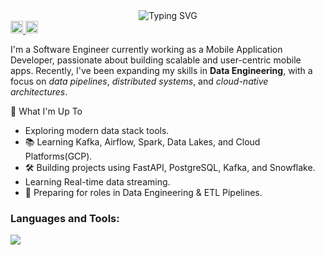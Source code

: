 <div align="center"><img src='https://readme-typing-svg.demolab.com?font=Fira+Code&weight=700&size=25&duration=5000&pause=800&color=F1E1EA&background=F48DFF00&repeat=false&width=435&lines=Hi+%F0%9F%91%8B%F0%9F%8F%BD%2C+I%27m+Abhishek...' alt='Typing SVG'/>
</div>
<div align='left'>
  <a href='https://www.linkedin.com/in/dobhalabhi'>
    <img height=20px src='https://img.shields.io/badge/LinkedIn-0077B5?style=for-the-badge&logo=linkedin&logoColor=white'>
  </a>
  <a href='mailto:abhishekdobhal@proton.me'>
    <img height=20px src='https://img.shields.io/badge/Gmail-D14836?style=for-the-badge&logo=gmail&logoColor=white'>
  </a>
</div>
<p align="left">I'm a Software Engineer currently working as a Mobile Application Developer, passionate about building scalable and user-centric mobile apps. Recently, I've been expanding my skills in <strong>Data Engineering</strong>, with a focus on <i>data pipelines</i>, <i>distributed systems</i>, and <i>cloud-native architectures</i>.</p>
<div align='left'>
  <p>🚀 What I'm Up To</p>
  <ul>
    <li>Exploring modern data stack tools.</li>
    <li>📚 Learning Kafka, Airflow, Spark, Data Lakes, and Cloud Platforms(GCP).</li>
    <li>🛠️ Building projects using FastAPI, PostgreSQL, Kafka, and Snowflake.</li>
    <li>Learning Real-time data streaming.</li>
    <li>🎯 Preparing for roles in Data Engineering & ETL Pipelines.</li>
  </ul>
<ul>
</div>
<h3 align="left">Languages and Tools:</h3>
<p align="left">
    <img src="https://skillicons.dev/icons?i=py,dart,flutter,bash,git,gcp,postgres,mongodb&perline=4"/>
</p>
